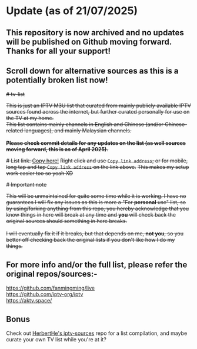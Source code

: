 # Update (as of 21/07/2025)
## This repository is now archived and no updates will be published on Github moving forward. Thanks for all your support!
## Scroll down for alternative sources as this is a potentially broken list now!

~~# tv-list~~

~~This is just an IPTV M3U list that curated from mainly publicly available IPTV sources found across the internet, but further curated personally for use on the TV at my home.<br>~~
~~This list contains mainly channels in English and Chinese (and/or Chinese-related languages), and mainly Malaysian channels.<br><br>~~
~~**Please check commit details for any updates on the list (as well sources moving forward, this is as of April 2025).**~~

~~# List link: [Copy here!](https://github.com/mistydotexe/tv-list/raw/refs/heads/main/plist.m3u)~~
~~Right click and use `Copy link address`; or for mobile, long tap and tap `Copy link address` on the link above.~~
~~This makes my setup work easier too so yeah XD~~

~~# Important note~~

~~This will be unmaintained for quite some time while it is working. I have no guarantees I will fix any issues as this is more a "For **personal** use" list, so by using/forking anything from this repo, you hereby acknowledge that you know things in here will break at any time and **you** will check back the original sources should something in here breaks.<br><br>
I will eventually fix it if it breaks, but that depends on me, **not you**, so you better off checking back the original lists if you don't like how I do my things.~~

## For more info and/or the full list, please refer the original repos/sources:-

https://github.com/fanmingming/live <br>
https://github.com/iptv-org/iptv <br>
https://aktv.space/

## Bonus

Check out [HerbertHe's iptv-sources](https://github.com/HerbertHe/iptv-sources) repo for a list compilation, and maybe curate your own TV list while you're at it?
